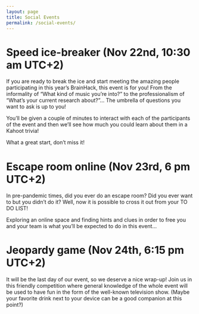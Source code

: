 ```yaml
---
layout: page
title: Social Events
permalink: /social-events/
---
```


# Speed ice-breaker (Nov 22nd, 10:30 am UTC+2)

If you are ready to break the ice and start meeting the amazing people participating in this year’s BrainHack, this event is for you! From the informality of “What kind of music you’re into?” to the professionalism of “What’s your current research about?”… The umbrella of questions you want to ask is up to you!

You’ll be given a couple of minutes to interact with each of the participants of the event and then we’ll see how much you could learn about them in a Kahoot trivia!

What a great start, don’t miss it!

# Escape room online (Nov 23rd, 6 pm UTC+2)

In pre-pandemic times, did you ever do an escape room? Did you ever want to but you didn’t do it? Well, now it is possible to cross it out from your TO DO LIST!

Exploring an online space and finding hints and clues in order to free you and your team is what you’ll be expected to do in this event…

# Jeopardy game (Nov 24th, 6:15 pm UTC+2)

It will be the last day of our event, so we deserve a nice wrap-up! Join us in this friendly competition where general knowledge of the whole event will be used to have fun in the form of the well-known television show. (Maybe your favorite drink next to your device can be a good companion at this point?)
